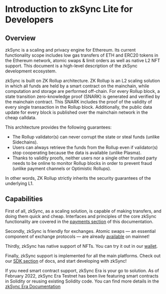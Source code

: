 # Introduction to zkSync Lite for Developers

## Overview

zkSync is a scaling and privacy engine for Ethereum. Its current functionality scope includes low gas transfers of ETH
and ERC20 tokens in the Ethereum network, atomic swaps & limit orders as well as native L2 NFT support. This document is
a high-level description of the zkSync development ecosystem.

zkSync is built on ZK Rollup architecture. ZK Rollup is an L2 scaling solution in which all funds are held by a smart
contract on the mainchain, while computation and storage are performed off-chain. For every Rollup block, a state
transition zero-knowledge proof (SNARK) is generated and verified by the mainchain contract. This SNARK includes the
proof of the validity of every single transaction in the Rollup block. Additionally, the public data update for every
block is published over the mainchain network in the cheap calldata.

This architecture provides the following guarantees:

- The Rollup validator(s) can never corrupt the state or steal funds (unlike Sidechains).
- Users can always retrieve the funds from the Rollup even if validator(s) stop cooperating because the data is
  available (unlike Plasma).
- Thanks to validity proofs, neither users nor a single other trusted party needs to be online to monitor Rollup blocks
  in order to prevent fraud (unlike payment channels or Optimistic Rollups).

In other words, ZK Rollup strictly inherits the security guarantees of the underlying L1.

## Capabilities

First of all, zkSync, as a scaling solution, is capable of making transfers, and doing them quick and cheap. Interfaces
and principles of the core zkSync functionality are covered in the [payments section](/dev/payments) of this
documentation.

Secondly, zkSync is friendly for exchanges. Atomic swaps — an essential component of exchange protocols — are already
[available](/dev/contracts/) on mainnet!

Thirdly, zkSync has native support of NFTs. You can try it out in our [wallet](https://lite.zksync.io/).

Finally, zkSync support is implemented for all the main platforms. Check out our [SDK section](/api/sdk) of docs, and
start developing with zkSync!

If you need smart contract support, zkSync Era is your go to solution. As of February 2022, zkSync Era Testnet has been live featuring smart contracts in Solidity or reusing existing Solidity code. You can find more details in the [zkSync Era Documentation](https://docs.zksync.io)
